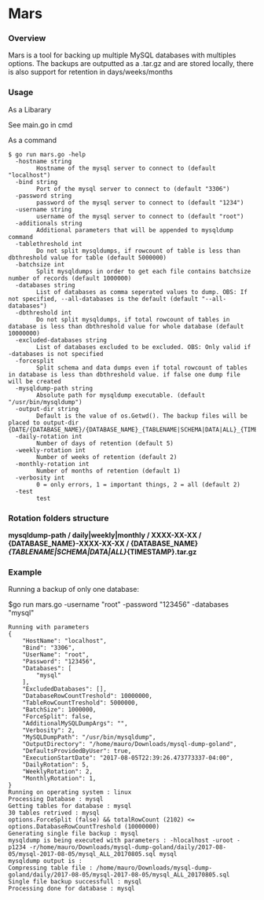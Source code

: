Mars
======

### Overview
Mars is a tool for backing up multiple MySQL databases with multiples options. The backups are outputted as a .tar.gz and are stored locally, there is also support for retention in days/weeks/months


### Usage
As a Libarary

See main.go in cmd

As a command
```
$ go run mars.go -help
  -hostname string
    	Hostname of the mysql server to connect to (default "localhost")
  -bind string
    	Port of the mysql server to connect to (default "3306")
  -password string
    	password of the mysql server to connect to (default "1234")
  -username string
    	username of the mysql server to connect to (default "root")
  -additionals string
    	Additional parameters that will be appended to mysqldump command
  -tablethreshold int
    	Do not split mysqldumps, if rowcount of table is less than dbthreshold value for table (default 5000000)      
  -batchsize int
    	Split mysqldumps in order to get each file contains batchsize number of records (default 1000000)
  -databases string
    	List of databases as comma seperated values to dump. OBS: If not specified, --all-databases is the default (default "--all-databases")
  -dbthreshold int
    	Do not split mysqldumps, if total rowcount of tables in database is less than dbthreshold value for whole database (default 10000000)
  -excluded-databases string
    	List of databases excluded to be excluded. OBS: Only valid if -databases is not specified
  -forcesplit
    	Split schema and data dumps even if total rowcount of tables in database is less than dbthreshold value. if false one dump file will be created
  -mysqldump-path string
    	Absolute path for mysqldump executable. (default "/usr/bin/mysqldump")
  -output-dir string
    	Default is the value of os.Getwd(). The backup files will be placed to output-dir {DATE/{DATABASE_NAME}/{DATABASE_NAME}_{TABLENAME|SCHEMA|DATA|ALL}_{TIMESTAMP}.sql
  -daily-rotation int
    	Number of days of retention (default 5)   	
  -weekly-rotation int
    	Number of weeks of retention (default 2)
  -monthly-rotation int
    	Number of months of retention (default 1) 
  -verbosity int
    	0 = only errors, 1 = important things, 2 = all (default 2)      
  -test
    	test
```

### Rotation folders structure

**mysqldump-path / daily|weekly|monthly / XXXX-XX-XX / {DATABASE_NAME}-XXXX-XX-XX / {DATABASE_NAME}_{TABLENAME|SCHEMA|DATA|ALL}_{TIMESTAMP}.tar.gz**




### Example
Running a backup of only one database:

$go run mars.go -username "root" -password "123456" -databases "mysql"

```
Running with parameters
{
	"HostName": "localhost",
	"Bind": "3306",
	"UserName": "root",
	"Password": "123456",
	"Databases": [
		"mysql"
	],
	"ExcludedDatabases": [],
	"DatabaseRowCountTreshold": 10000000,
	"TableRowCountTreshold": 5000000,
	"BatchSize": 1000000,
	"ForceSplit": false,
	"AdditionalMySQLDumpArgs": "",
	"Verbosity": 2,
	"MySQLDumpPath": "/usr/bin/mysqldump",
	"OutputDirectory": "/home/mauro/Downloads/mysql-dump-goland",
	"DefaultsProvidedByUser": true,
	"ExecutionStartDate": "2017-08-05T22:39:26.473773337-04:00",
	"DailyRotation": 5,
	"WeeklyRotation": 2,
	"MonthlyRotation": 1,
}
Running on operating system : linux
Processing Database : mysql
Getting tables for database : mysql
30 tables retrived : mysql
options.ForceSplit (false) && totalRowCount (2102) <= options.DatabaseRowCountTreshold (10000000)
Generating single file backup : mysql
mysqldump is being executed with parameters : -hlocalhost -uroot -p1234 -r/home/mauro/Downloads/mysql-dump-goland/daily/2017-08-05/mysql-2017-08-05/mysql_ALL_20170805.sql mysql
mysqldump output is : 
Compressing table file : /home/mauro/Downloads/mysql-dump-goland/daily/2017-08-05/mysql-2017-08-05/mysql_ALL_20170805.sql
Single file backup successfull : mysql
Processing done for database : mysql
```
